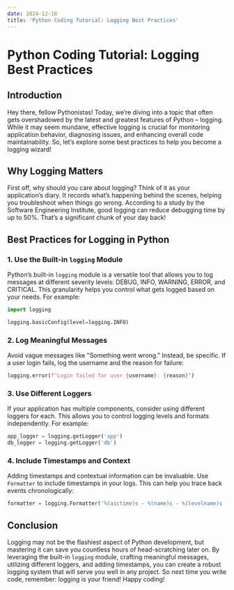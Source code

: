 ```yaml
---
date: 2024-12-18
title: 'Python Coding Tutorial: Logging Best Practices'
---
```


# Python Coding Tutorial: Logging Best Practices

## Introduction

Hey there, fellow Pythonistas! Today, we’re diving into a topic that often gets overshadowed by the latest and greatest features of Python – logging. While it may seem mundane, effective logging is crucial for monitoring application behavior, diagnosing issues, and enhancing overall code maintainability. So, let’s explore some best practices to help you become a logging wizard!

<!-- more -->
## Why Logging Matters

First off, why should you care about logging? Think of it as your application’s diary. It records what’s happening behind the scenes, helping you troubleshoot when things go wrong. According to a study by the Software Engineering Institute, good logging can reduce debugging time by up to 50%. That’s a significant chunk of your day back!

## Best Practices for Logging in Python

### 1. Use the Built-in `logging` Module

Python’s built-in `logging` module is a versatile tool that allows you to log messages at different severity levels: DEBUG, INFO, WARNING, ERROR, and CRITICAL. This granularity helps you control what gets logged based on your needs. For example:

```python
import logging

logging.basicConfig(level=logging.INFO)
```

### 2. Log Meaningful Messages

Avoid vague messages like "Something went wrong." Instead, be specific. If a user login fails, log the username and the reason for failure:

```python
logging.error(f"Login failed for user {username}: {reason}")
```

### 3. Use Different Loggers

If your application has multiple components, consider using different loggers for each. This allows you to control logging levels and formats independently. For example:

```python
app_logger = logging.getLogger('app')
db_logger = logging.getLogger('db')
```

### 4. Include Timestamps and Context

Adding timestamps and contextual information can be invaluable. Use `Formatter` to include timestamps in your logs. This can help you trace back events chronologically:

```python
formatter = logging.Formatter('%(asctime)s - %(name)s - %(levelname)s - %(message)s')
```

## Conclusion

Logging may not be the flashiest aspect of Python development, but mastering it can save you countless hours of head-scratching later on. By leveraging the built-in `logging` module, crafting meaningful messages, utilizing different loggers, and adding timestamps, you can create a robust logging system that will serve you well in any project. So next time you write code, remember: logging is your friend! Happy coding!
